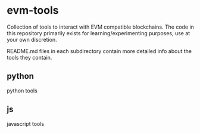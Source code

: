 # evm-tools

Collection of tools to interact with EVM compatible blockchains. The code in this repository primarily exists for learning/experimenting purposes, use at your own discretion.

<p>
README.md files in each subdirectory contain more detailed info about the tools they contain.

## python
python tools

## js
javascript tools
